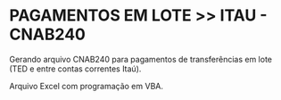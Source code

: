 # PAGAMENTOS EM LOTE >> ITAU - CNAB240

Gerando arquivo CNAB240 para pagamentos de transferências em lote (TED e entre contas correntes Itaú).

Arquivo Excel com programação em VBA.
